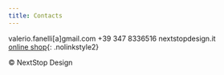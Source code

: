 ```yaml
---
title: Contacts
---
```


valerio.fanelli[a]gmail.com
+39 347 8336516
nextstopdesign.it  
[online shop](http://tee.pub/lic/njWDKcqrtEM){: .nolinkstyle2}

© NextStop Design
